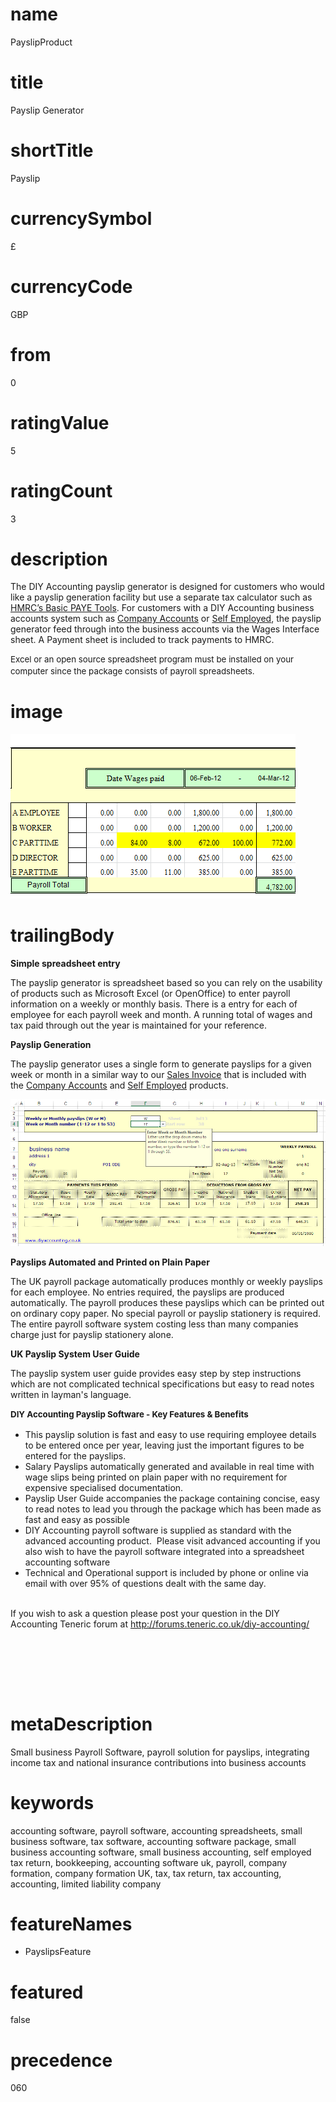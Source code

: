 # name
PayslipProduct

# title
Payslip Generator

# shortTitle
Payslip

# currencySymbol
£

# currencyCode
GBP

# from
0

# ratingValue
5

# ratingCount
3

# description
<p>
        The DIY Accounting payslip generator is designed for customers who would like a payslip generation facility but use a separate tax calculator such as <a href="http://www.hmrc.gov.uk/payerti/payroll/bpt/index.htm">HMRC&rsquo;s Basic PAYE Tools</a>. For customers with a DIY Accounting business accounts system such as <a href="product.html?product=CompanyAccountsProduct">Company Accounts</a> or <a href="product.html?product=SelfEmployedProduct">Self Employed</a>, the payslip generator feed through into the business accounts via the Wages Interface sheet. A Payment sheet is included to track payments to HMRC.
    </p>
    <p>
        <span style="font-size: 10.0pt;line-height: 13.0pt;">Excel or an open source spreadsheet program must be installed on your computer since the package consists of payroll spreadsheets.</span>
    </p>

# image
![Payslip Product Example](assets/2720412.png)

# trailingBody
<p>
    <strong>Simple spreadsheet entry</strong>
</p>
<p>The payslip generator is spreadsheet based so you can rely on the usability of products such as Microsoft Excel (or OpenOffice) to enter payroll information on a weekly or monthly basis. There is a entry for each of employee for each payroll week and month. A running total of wages and tax paid through out the year is maintained for your reference.</p>
<p>
    <strong>Payslip Generation</strong>
</p>
<p>
    The payslip generator uses a single form to generate payslips for a given week or month in a similar way to our&nbsp;<a href="feature.html?feature=SalesInvoiceFeature">Sales Invoice</a> that is included with the&nbsp;<a href="product.html?product=CompanyAccountsProduct">Company Accounts</a> and&nbsp;<a href="product.html?product=SelfEmployedProduct">Self Employed</a> products.
</p>
<p>
    <span><img src="assets/2720410.png" /></span>
</p>
<p>
    <strong>Payslips Automated and Printed on Plain Paper</strong>
</p>
<p>The UK payroll package automatically produces monthly or weekly payslips for each employee. No entries required, the payslips are produced automatically. The payroll produces these payslips which can be printed out on ordinary copy paper. No special payroll or payslip stationery is required. The entire payroll software system costing less than many companies charge just for payslip stationery alone.</p>
<p>
    <strong>UK Payslip System User Guide</strong>
</p>
<p>The payslip system user guide provides easy step by step instructions which are not complicated technical specifications but easy to read notes written in layman's language.</p>
<p>
    <strong style="font-size: 10.0pt;line-height: 13.0pt;">DIY Accounting Payslip Software - Key Features &amp; Benefits</strong>
</p>
<ul>
    <li>This payslip solution is fast and easy to use requiring employee details to be entered once per year, leaving just the important figures to be entered for the payslips.</li>
    <li>Salary Payslips automatically generated and available in real time with wage slips being printed on plain paper with no requirement for expensive specialised documentation.</li>
    <li>Payslip User Guide accompanies the package containing concise, easy to read notes to lead you through the package which has been made as fast and easy as possible</li>
    <li>DIY Accounting payroll software is supplied as standard with the advanced accounting product.&nbsp; Please visit advanced accounting if you also wish to have the payroll software integrated into a spreadsheet accounting software</li>
    <li>Technical and Operational support is included by phone or online via email with over 95% of questions dealt with the same day.</li>
</ul>
<p>
    <br>
    If you wish to ask a question please post your question in the DIY Accounting Teneric forum at&nbsp;<a href="http://forums.teneric.co.uk/diy-accounting/">http://forums.teneric.co.uk/diy-accounting/</a>
    <br>
    &nbsp;
    <br>
    <br>
</p>
<p>&nbsp;</p>
<p>
    <strong>
        <br>
    </strong>
</p>


# metaDescription
Small business Payroll Software, payroll solution for payslips, integrating income tax and national insurance contributions into business accounts

# keywords
accounting software, payroll software, accounting spreadsheets, small business software, tax software, accounting software package, small business accounting software, small business accounting, self employed tax return, bookkeeping, accounting software uk, payroll, company formation, company formation UK, tax, tax return, tax accounting, accounting, limited liability company

# featureNames
- PayslipsFeature

# featured
false

# precedence
060
